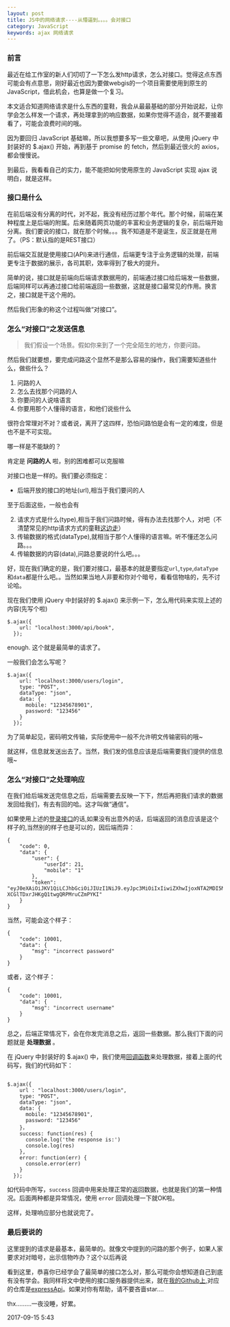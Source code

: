 ```yaml
---
layout: post
title: JS中的网络请求----从懵逼到。。。。会对接口
category: JavaScript
keywords: ajax 网络请求
---
```


### 前言

最近在给工作室的新人们叨叨了一下怎么发http请求，怎么对接口。觉得这点东西可能会有点意思，刚好最近也因为要做webgis的一个项目需要使用到原生的JavaScript，借此机会，也算是做一个复习。

本文适合知道网络请求是什么东西的童鞋，我会从最最基础的部分开始说起，让你学会怎么样发一个请求，再处理拿到的响应数据，如果你觉得不适合，就不要接着看了，可能会浪费时间的哦。

因为要回归 JavaScript 基础嘛，所以我想要多写一些文章吧，从使用 jQuery 中封装好的 $.ajax() 开始，再到基于 promise 的 fetch，然后到最近很火的 axios，都会慢慢说。

到最后，我看看自己的实力，能不能把如何使用原生的 JavaScript 实现 ajax 说明白，就是这样。

### 接口是什么

在前后端没有分离的时代，对不起，我没有经历过那个年代。那个时候，前端在某种程度上是后端的附属。后来随着网页功能的丰富和业务逻辑的复杂，前后端开始分离。我们要说的接口，就在那个时候。。。我不知道是不是诞生，反正就是在用了。（PS：默认指的是REST接口）

前后端交互就是使用接口(API)来进行通信，后端更专注于业务逻辑的处理，前端更专注于数据的展示，各司其职，效率得到了极大的提升。

简单的说，接口就是前端向后端请求数据用的，前端通过接口给后端发一些数据，后端同样可以再通过接口给前端返回一些数据，这就是接口最常见的作用。换言之，接口就是干这个用的。

然后我们形象的称这个过程叫做“对接口”。

### 怎么“对接口”之发送信息

> 我们假设一个场景。假如你来到了一个完全陌生的地方，你要问路。

然后我们就要想，要完成问路这个显然不是那么容易的操作，我们需要知道些什么，做些什么？

1. 问路的人
2. 怎么去找那个问路的人
3. 你要问的人说啥语言
4. 你要用那个人懂得的语言，和他们说些什么

很符合常理对不对？或者说，离开了这四样，恐怕问路怕是会有一定的难度，但是也不是不可实现。

哪一样是不能缺的？

肯定是 **问路的人** 啦，别的困难都可以克服嘛

对接口也是一样的。我们要必须指定：

* 后端开放的接口的地址(url),相当于我们要问的人

至于后面这些，一般也会有

2. 请求方式是什么(type),相当于我们问路时候，得有办法去找那个人，对吧（不清楚常见的http请求方式的童鞋[这边走](http://www.cnblogs.com/web100/p/http-8-request.html, "墙太高了")）
3. 传输数据的格式(dataType),就相当于那个人懂得的语言嘛。听不懂还怎么问路。。。
4. 传输数据的内容(data),问路总要说的什么吧。。。

好，现在我们确定的是，我们要对接口，最基本的就是要指定`url`,`type`,`dataType`和`data`都是什么吧。。当然如果当地人非要和你对个暗号，看看信物啥的，先不讨论哈。

现在我们使用 jQuery 中封装好的 $.ajax() 来示例一下，怎么用代码来实现上述的内容(先写个啦)

```
$.ajax({
    url: "localhost:3000/api/book",
  });

```

enough. 这个就是最简单的请求了。

一般我们会怎么写呢？

```
$.ajax({
    url: "localhost:3000/users/login",
    type: "POST",
    dataType: "json",
    data: {
      mobile: "12345678901",
      password: "123456"
    }
  });

```

为了简单起见，密码明文传输，实际使用中一般不允许明文传输密码的哦~

就这样，信息就发送出去了。当然，我们发的信息应该是后端需要我们提供的信息哦~

### 怎么“对接口”之处理响应

在我们给后端发送完信息之后，后端需要去反映一下下，然后再把我们请求的数据发回给我们，有去有回的哈。这才叫做“通信”。

如果使用上述的[登录接口](localhost:3000/users/login)的话,如果没有出意外的话，后端返回的消息应该是这个样子的,当然别的样子也是可以的，因后端而异：

```
{
    "code": 0,
    "data": {
        "user": {
            "userId": 21,
            "mobile": "1"
        },
        "token": "eyJ0eXAiOiJKV1QiLCJhbGciOiJIUzI1NiJ9.eyJpc3MiOiIxIiwiZXhwIjoxNTA2MDI5MTU2NDAwfQ.WJkcigagWIf9-XCGlTDxrJHKgQ1twgQRPMruCZmPYKI"
    }
}

```

当然，可能会这个样子：

```
{
    "code": 10001,
    "data": {
        "msg": "incorrect password"
    }
}

```

或者，这个样子：

```
{
    "code": 10001,
    "data": {
        "msg": "incorrect username"
    }
}

```

总之，后端正常情况下，会在你发完消息之后，返回一些数据。那么我们下面的问题就是 **处理数据** 。

在 jQuery 中封装好的 $.ajax() 中，我们使用[回调函数](https://baidu.com)来处理数据，接着上面的代码写，我们的代码如下：

```

$.ajax({
    url : "localhost:3000/users/login",
    type: "POST",
    dataType: "json",
    data: {
      mobile: "12345678901",
      password: "123456"
    }，
    success: function(res) {
      console.log('the response is:')
      console.log(res)
    },
    error: function(err) {
      console.error(err)
    }
  });

```
如代码中所写，`success` 回调中用来处理正常的返回数据，也就是我们的第一种情况。后面两种都是异常情况，使用 `error` 回调处理一下就OK啦。

这样，处理响应部分也就说完了。

### 最后要说的

这里提到的请求是最基本，最简单的。就像文中提到的问路的那个例子，如果人家要求对对暗号，出示信物咋办？这个以后再说

看到这里，恭喜你已经学会了最简单的接口怎么对，那么可能你会想知道自己到底有没有学会。我同样将文中使用的接口服务器提供出来，就在[我的Github上](http://eloquentjavascript.net/),对应的仓库是[expressApi](https://github.com/Raoul1996/expressApi)。如果对你有帮助，请不要吝啬star....

thx.........一夜没睡，好累。

2017-09-15 5:43

